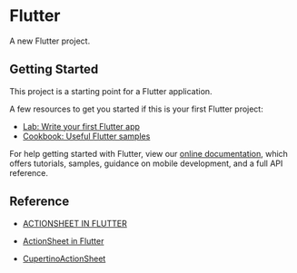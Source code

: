 # Flutter

A new Flutter project.

## Getting Started

This project is a starting point for a Flutter application.

A few resources to get you started if this is your first Flutter project:

- [Lab: Write your first Flutter app](https://flutter.dev/docs/get-started/codelab)
- [Cookbook: Useful Flutter samples](https://flutter.dev/docs/cookbook)

For help getting started with Flutter, view our
[online documentation](https://flutter.dev/docs), which offers tutorials,
samples, guidance on mobile development, and a full API reference.

## Reference

- [ACTIONSHEET IN FLUTTER](https://flatteredwithflutter.com/actionsheet-in-flutter/)

- [ActionSheet in Flutter](https://medium.com/codechai/actionsheet-in-flutter-13b1087987f0)

- [CupertinoActionSheet](https://github.com/AseemWangoo/flutter_programs/blob/master/CupertinoActionSheet.dart)

